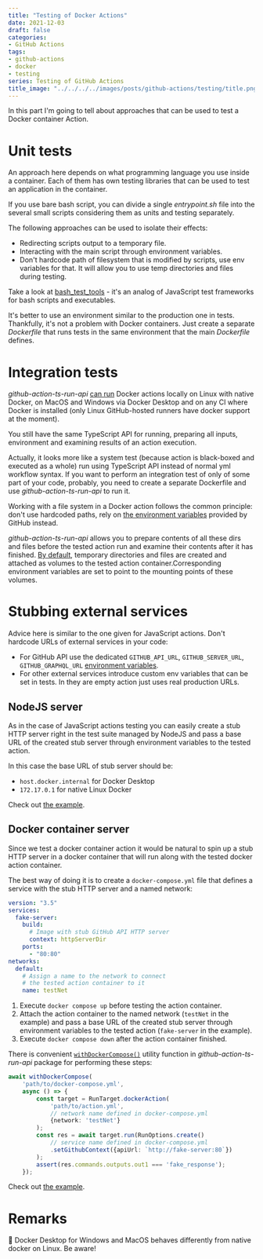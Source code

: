 ```yaml
---
title: "Testing of Docker Actions"
date: 2021-12-03
draft: false
categories:
- GitHub Actions
tags:
- github-actions
- docker
- testing
series: Testing of GitHub Actions
title_image: "../../../../images/posts/github-actions/testing/title.png"
---
```


In this part I'm going to tell about approaches that can be used to test a Docker container Action.

# Unit tests

An approach here depends on what programming language you use inside a container. Each of them has own testing libraries that can be used to test an application in the container.

If you use bare bash script, you can divide a single _entrypoint.sh_ file into the several small scripts considering them as units and testing separately.

The following approaches can be used to isolate their effects:
- Redirecting scripts output to a temporary file.
- Interacting with the main script through environment variables.
- Don't hardcode path of filesystem that is modified by scripts, use env variables for that. It will allow you to use temp directories and files during testing.

Take a look at [bash_test_tools](https://thorsteinssonh.github.io/bash_test_tools/) - it's an analog of JavaScript test frameworks for bash scripts and executables.

It's better to use an environment similar to the production one in tests. Thankfully, it's not a problem with Docker containers. Just create a separate _Dockerfile_ that runs tests in the same environment that the main _Dockerfile_ defines.

# Integration tests

_github-action-ts-run-api_ [can run](https://github.com/cardinalby/github-action-ts-run-api/blob/master/docs/run-targets.md#docker-target) Docker actions locally on Linux with native Docker, on MacOS and Windows via Docker Desktop and on any CI where Docker is installed (only Linux GitHub-hosted runners have docker support at the moment).

You still have the same TypeScript API for running, preparing all inputs, environment  and examining results of an action execution.

Actually, it looks more like a system test (because action is black-boxed and executed as a whole) run using TypeScript API instead of normal yml workflow syntax. If you want to perform an integration test of only of some part of your code, probably, you need to create a separate Dockerfile and use _github-action-ts-run-api_ to run it.

Working with a file system in a Docker action follows the common principle: don't use hardcoded paths, rely on [the environment variables](https://github.com/cardinalby/github-action-ts-run-api/blob/master/docs/run-targets/docker.md#paths-in-container) provided by GitHub instead.

_github-action-ts-run-api_ allows you to prepare contents of all these dirs and files before the tested action run and examine their contents after it has finished. [By default](https://github.com/cardinalby/github-action-ts-run-api/blob/master/docs/run-options.md#-setfakefsoptions), temporary directories and files are created and attached as volumes to the tested action container.Corresponding environment variables are set to point to the mounting points of these volumes.

# Stubbing external services

Advice here is similar to the one given for JavaScript actions. Don't hardcode URLs of external services in your code:
- For GitHub API use the dedicated `GITHUB_API_URL`, `GITHUB_SERVER_URL`, `GITHUB_GRAPHQL_URL` [environment variables](https://docs.github.com/en/actions/learn-github-actions/environment-variables).
- For other external services introduce custom env variables that can be set in tests. In they are empty action just uses real production URLs.

## NodeJS server

As in the case of JavaScript actions testing you can easily create a stub HTTP server right in the test suite managed by NodeJS and pass a base URL of the created stub server through environment variables to the tested action.

In this case the base URL of stub server should be:
- `host.docker.internal` for Docker Desktop
- `172.17.0.1` for native Linux Docker

Check out [the example](https://github.com/cardinalby/github-action-ts-run-api/blob/master/docs/run-targets/docker.md#-stubbing-github-api-by-local-nodejs-http-server).

## Docker container server

Since we test a docker container action it would be natural to spin up a stub HTTP server in a docker container that will run along with the tested docker action container.

The best way of doing it is to create a `docker-compose.yml` file that defines a service with the stub HTTP server and a named network:

```yaml
version: "3.5"
services:
  fake-server:
    build:
      # Image with stub GitHub API HTTP server
      context: httpServerDir
    ports:
      - "80:80"
networks:
  default:
    # Assign a name to the network to connect 
    # the tested action container to it
    name: testNet
```

1. Execute `docker compose up` before testing the action container.
2. Attach the action container to the named network (`testNet` in the example) and pass a base URL of the created stub server  through environment variables to the tested action (`fake-server` in the example).
3. Execute `docker compose down` after the action container finished.

There is convenient [`withDockerCompose()`](https://github.com/cardinalby/github-action-ts-run-api/blob/master/src/actionRunner/docker/utils/withDockerCompose.ts) utility function in _github-action-ts-run-api_ package for performing these steps:

```typescript
await withDockerCompose(
    'path/to/docker-compose.yml',
    async () => {
        const target = RunTarget.dockerAction(
            'path/to/action.yml', 
            // network name defined in docker-compose.yml    
            {network: 'testNet'}
        );
        const res = await target.run(RunOptions.create()
            // service name defined in docker-compose.yml
            .setGithubContext({apiUrl: `http://fake-server:80`})
        );
        assert(res.commands.outputs.out1 === 'fake_response');
    });
```
Check out [the example](https://github.com/cardinalby/github-action-ts-run-api/blob/master/docs/run-targets/docker.md#-stubbing-github-api-by-http-server-container).

# Remarks

🔻 Docker Desktop for Windows and MacOS behaves differently from native docker on Linux. Be aware!